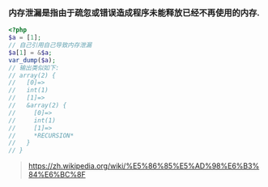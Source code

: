 ### 内存泄漏是指由于疏忽或错误造成程序未能释放已经不再使用的内存.

```php
<?php
$a = [1];
// 自己引用自己导致内存泄漏
$a[1] = &$a;
var_dump($a);
// 输出类似如下:
// array(2) {
//   [0]=>
//   int(1)
//   [1]=>
//   &array(2) {
//     [0]=>
//     int(1)
//     [1]=>
//     *RECURSION*
//   }
// }
```

> https://zh.wikipedia.org/wiki/%E5%86%85%E5%AD%98%E6%B3%84%E6%BC%8F
